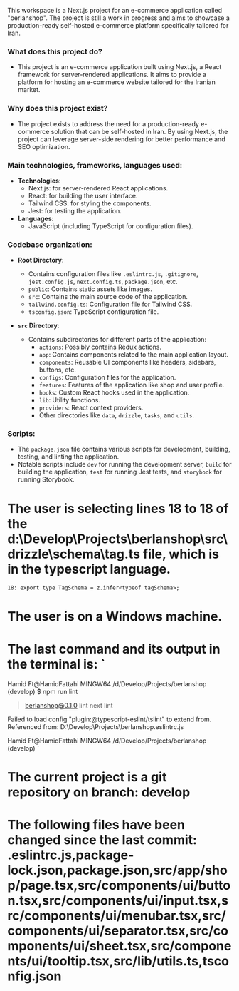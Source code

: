 This workspace is a Next.js project for an e-commerce application called "berlanshop". The project is still a work in progress and aims to showcase a production-ready self-hosted e-commerce platform specifically tailored for Iran.

### What does this project do?

-   This project is an e-commerce application built using Next.js, a React framework for server-rendered applications. It aims to provide a platform for hosting an e-commerce website tailored for the Iranian market.

### Why does this project exist?

-   The project exists to address the need for a production-ready e-commerce solution that can be self-hosted in Iran. By using Next.js, the project can leverage server-side rendering for better performance and SEO optimization.

### Main technologies, frameworks, languages used:

-   **Technologies**:
    -   Next.js: for server-rendered React applications.
    -   React: for building the user interface.
    -   Tailwind CSS: for styling the components.
    -   Jest: for testing the application.
-   **Languages**:
    -   JavaScript (including TypeScript for configuration files).

### Codebase organization:

-   **Root Directory**:

    -   Contains configuration files like `.eslintrc.js`, `.gitignore`, `jest.config.js`, `next.config.ts`, `package.json`, etc.
    -   `public`: Contains static assets like images.
    -   `src`: Contains the main source code of the application.
    -   `tailwind.config.ts`: Configuration file for Tailwind CSS.
    -   `tsconfig.json`: TypeScript configuration file.

-   **`src` Directory**:
    -   Contains subdirectories for different parts of the application:
        -   `actions`: Possibly contains Redux actions.
        -   `app`: Contains components related to the main application layout.
        -   `components`: Reusable UI components like headers, sidebars, buttons, etc.
        -   `configs`: Configuration files for the application.
        -   `features`: Features of the application like shop and user profile.
        -   `hooks`: Custom React hooks used in the application.
        -   `lib`: Utility functions.
        -   `providers`: React context providers.
        -   Other directories like `data`, `drizzle`, `tasks`, and `utils`.

### Scripts:

-   The `package.json` file contains various scripts for development, building, testing, and linting the application.
-   Notable scripts include `dev` for running the development server, `build` for building the application, `test` for running Jest tests, and `storybook` for running Storybook.

# The user is selecting lines 18 to 18 of the d:\Develop\Projects\berlanshop\src\drizzle\schema\tag.ts file, which is in the typescript language.

```
18: export type TagSchema = z.infer<typeof tagSchema>;
```

# The user is on a Windows machine.

# The last command and its output in the terminal is: `

Hamid Ft@HamidFattahi MINGW64 /d/Develop/Projects/berlanshop (develop)
$ npm run lint

> berlanshop@0.1.0 lint
> next lint

Failed to load config "plugin:@typescript-eslint/tslint" to extend from.
Referenced from: D:\Develop\Projects\berlanshop\.eslintrc.js

Hamid Ft@HamidFattahi MINGW64 /d/Develop/Projects/berlanshop (develop)
`

# The current project is a git repository on branch: develop

# The following files have been changed since the last commit: .eslintrc.js,package-lock.json,package.json,src/app/shop/page.tsx,src/components/ui/button.tsx,src/components/ui/input.tsx,src/components/ui/menubar.tsx,src/components/ui/separator.tsx,src/components/ui/sheet.tsx,src/components/ui/tooltip.tsx,src/lib/utils.ts,tsconfig.json

